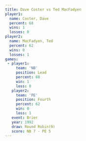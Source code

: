 ```yaml
---
title: Dave Coster vs Ted MacFadyen
player1:              
  name: Coster, Dave  
  percent: 68         
  wins: 1             
  losses: 0           
player2:              
  name: MacFadyen, Ted
  percent: 62         
  wins: 0             
  losses: 1           
games:
 - player1:        
     team: 'NB'    
     position: Lead
     percent: 68   
     win: 1        
     loss: 0       
   player2:          
     team: 'PE'      
     position: Fourth
     percent: 62     
     win: 0          
     loss: 1         
   event: Brier        
   year: 1992          
   draw: Round Robin(9)
   score: NB 7 - PE 5  
---
```

